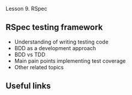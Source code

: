Lesson 9. RSpec

RSpec testing framework
---------------

* Understanding of writing testing code
* BDD as a development approach
* BDD vs TDD
* Main pain points implementing test coverage
* Other related topics


Useful links
-----------